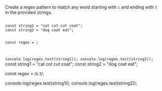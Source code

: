 Create a regex pattern to match any
word starting with `c`
and
ending with `t` in the provided strings.


<codeblock language="javascript" type="exercise" testMode="fixedInput">
<code>
const string1 = "cat cot cut coat";
const string2 = "dog coat eat";

const regex = ;

console.log(regex.test(string1));
console.log(regex.test(string2));
</code>
<solution>
const string1 = "cat cot cut coat";
const string2 = "dog coat eat";

const regex = /c.t/;

console.log(regex.test(string1));
console.log(regex.test(string2));
</solution>
</codeblock>
